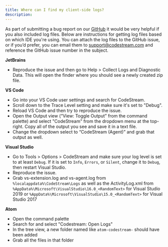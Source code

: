 ```yaml
---
title: Where can I find my client-side logs?
description: 
---
```


As part of submitting a bug report on our
[GitHub](https://github.com/TeamCodeStream/CodeStream/issues) it would be very
helpful if you also included log files. Below are instructions for getting log
files based on which IDE you're using. You can attach the log files to the
GitHub issue, or if you’d prefer, you can email them to support@codestream.com
and reference the GitHub issue number in the subject.

**JetBrains**
<!--- Go to Help > Diagnostic Tools > Debug Log Settings… in your IDE.
- In the "Custom Debug Log Configuration" dialog, add `#com.codestream:trace`
  and then click OK. (Note that you can remove this after you’ve sent us the log
  files so that logging isn't as verbose.)
- Restart the IDE.-->
- Reproduce the issue and then go to Help > Collect Logs and Diagnostic Data.
  This will open the finder where you should see a newly created zip file.

**VS Code**
- Go into your VS Code user settings and search for CodeStream. 
- Scroll down to the Trace Level setting and make sure it's set to "Debug". 
- Reload VS Code and then try to reproduce the issue. 
- Open the Output view (“View: Toggle Output” from the command palette) and
  select "CodeStream" from the dropdown menu at the top-right. Copy all of the
  output you see and save it in a text file.
- Change the dropdown select to “CodeStream (Agent)” and grab that output as well.

**Visual Studio**
- Go to Tools > Options > CodeStream and make sure your log level is set to at
  least `Debug`. If it is set to `Info`, `Errors`, or `Silent`, change it to
  `Debug`, then restart Visual Studio.
- Reproduce the issue.
- Grab vs-extension.log and vs-agent.log from `%localappdata%\CodeStream\Logs`
  as well as the ActivityLog.xml from
  `%AppData%\Microsoft\VisualStudio\16.0_<RandomText>` for Visual Studio 2019 or
  `%AppData%\Microsoft\VisualStudio\15.0_<RandomText>` for Visual Studio 2017

**Atom**
- Open the command palette
- Search for and select "Codestream: Open Logs"
- In the tree view, a new folder named like `atom-codestream-` should have been added
- Grab all the files in that folder
